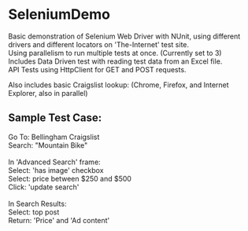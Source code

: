 # SeleniumDemo

Basic demonstration of Selenium Web Driver with NUnit, using different drivers and different locators on 'The-Internet' test site. </br>
Using parallelism to run multiple tests at once. (Currently set to 3) </br>
Includes Data Driven test with reading test data from an Excel file. </br>
API Tests using HttpClient for GET and POST requests. </br>



Also includes basic Craigslist lookup: (Chrome, Firefox, and Internet Explorer, also in parallel) </br>
## Sample Test Case:
Go To: Bellingham Craigslist </br>
Search: "Mountain Bike" </br>
 </br>
In 'Advanced Search' frame: </br>
Select: 'has image' checkbox </br>
Select: price between $250 and $500 </br>
Click: 'update search' </br>
 </br>
In Search Results: </br>
Select: top post </br>
Return: 'Price' and 'Ad content' </br>
